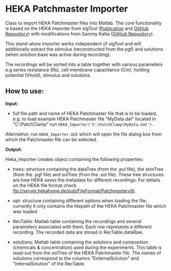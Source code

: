 # HEKA Patchmaster Importer

Class to import HEKA Patchmaster files into Matlab.
The core functionality is based on the HEKA importer from sigTool ([Publication](https://doi.org/10.1016/j.neuron.2015.10.042) and [GitHub Repository](https://github.com/irondukepublishing/sigTOOL)) with modifications from Sammy Katta ([GitHub Repository](https://github.com/sammykatta/Matlab-PatchMaster)).

This stand-alone importer works independent of sigTool and will additionally extract the stimulus (reconstructed from the pgf) and solutions (when solution base was active during recording). 

The recordings will be sorted into a table together with various parameters e.g series resistance (Rs), cell membrane capacitance (Cm), holding potential (Vhold), stimulus and solutions. 

 ## How to use:
**Input:**
- full file path and name of HEKA Patchmaster file that is to be loaded, e.g.
to load example HEKA Patchmaster file "MyData.dat" located in "C:\PatchClamp\" run `HEKA_Importer('C:\PatchClamp\MyData.dat')`.

*Alternative:* run `HEKA_Importer.GUI` which will open the file dialog box from which the Patchmaster file can be selected.

**Output:**

Heka_Importer creates object containing the following properties:

- trees: structure containing the dataTree (from the .pul file), the stimTree (from the .pgf file) and solTree (from the .sol file). These tree structures are how HEKA saves the metadata for different recordings. For details on the HEKA file format check ftp://server.hekahome.de/pub/FileFormat/Patchmasterv9/.

- opt: structure containing different options when loading the file, currently it only contains the filepath of the HEKA Patchmaster file which was loaded

- RecTable: Matlab table containing the recordings and several parameters associated with them. Each row represents a different recording. The recorded data are stored in RecTable.dataRaw. 

- solutions: Matlab table containing the solutions and composition (chemicals & concentration) used during the experiments. This table is read-out from the solTree of the HEKA Patchmaster file. The names of solutions correspond to the columns "ExternalSolution" and "InternalSolution" of the RecTable. 
